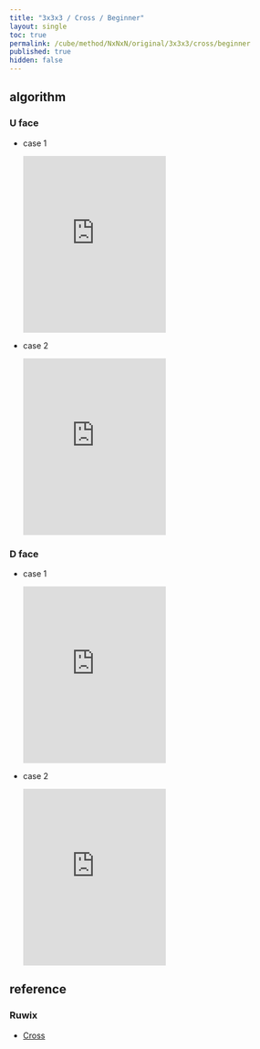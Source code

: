 ```yaml
---
title: "3x3x3 / Cross / Beginner"
layout: single
toc: true
permalink: /cube/method/NxNxN/original/3x3x3/cross/beginner
published: true
hidden: false
---
```


<head>
  <base target="_blank">
  <style>
    .iframe-wrapper {
      overflow    : hidden;
    }
    iframe {
      width       : 250px;
      height      : 330px;
      margin-top  : -20px;
      border      : none;
    }
  </style>
</head>



## algorithm

### U face

- case 1

  <div class="iframe-wrapper">
    <iframe
      scrolling="no"
      src="https://ruwix.com/widget/3d/?alg=F2'&colored=U%20FD&setupmoves=F2&hover=9&speed=500&flags=canvas"
    ></iframe>
  </div>

- case 2

  <div class="iframe-wrapper">
    <iframe
      scrolling="no"
      src="https://ruwix.com/widget/3d/?alg=R%20F'&colored=U%20FD&setupmoves=F2&hover=9&speed=500&flags=canvas"
    ></iframe>
  </div>

### D face

- case 1

  <div class="iframe-wrapper">
    <iframe
      scrolling="no"
      src="https://ruwix.com/widget/3d/?alg=F2&colored=U%20F%20FD&hover=9&speed=500&flags=canvas"
    ></iframe>
  </div>

- case 2

  <div class="iframe-wrapper">
    <iframe
      scrolling="no"
      src="https://ruwix.com/widget/3d/?alg=U%20F2&colored=U%20F%20FD&hover=9&speed=500&flags=canvas"
    ></iframe>
  </div>



## reference

### Ruwix

- [Cross](https://ruwix.com/the-rubiks-cube/how-to-solve-the-rubiks-cube-beginners-method/step-1-first-layer-edges/)
